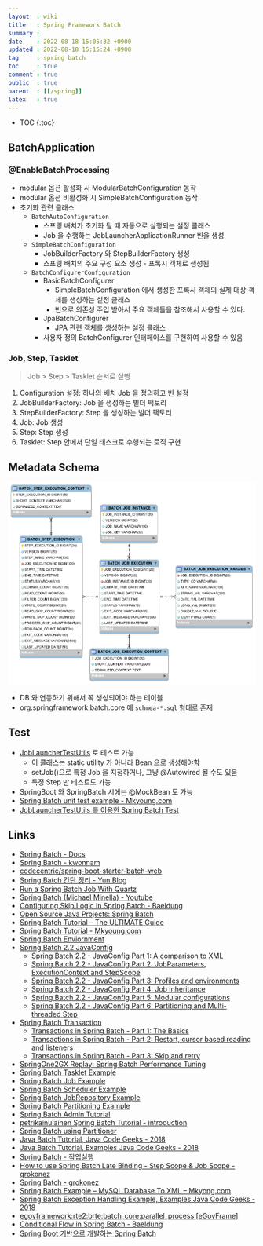 ```yaml
---
layout  : wiki
title   : Spring Framework Batch
summary : 
date    : 2022-08-18 15:05:32 +0900
updated : 2022-08-18 15:15:24 +0900
tag     : spring batch
toc     : true
comment : true
public  : true
parent  : [[/spring]]
latex   : true
---
```

* TOC
{:toc}

## BatchApplication

### @EnableBatchProcessing

- modular 옵션 활성화 시 ModularBatchConfiguration 동작
- modular 옵션 비활성화 시 SimpleBatchConfiguration 동작
- 초기화 관련 클래스
  - `BatchAutoConfiguration`
      - 스프링 배치가 초기화 될 때 자동으로 실행되는 설정 클래스
      - Job 을 수행하는 JobLauncherApplicationRunner 빈을 생성
  - `SimpleBatchConfiguration`
      - JobBuilderFactory 와 StepBuilderFactory 생성
      - 스프링 배치의 주요 구성 요소 생성 - 프록시 객체로 생성됨
  - `BatchConfigurerConfiguration`
      - BasicBatchConfigurer
          - SimpleBatchConfiguration 에서 생성한 프록시 객체의 실제 대상 객체를 생성하는 설정 클래스
          - 빈으로 의존성 주입 받아서 주요 객체들을 참조해서 사용할 수 있다.
      - JpaBatchConfigurer
          - JPA 관련 객체를 생성하는 설정 클래스
      - 사용자 정의 BatchConfigurer 인터페이스를 구현하여 사용할 수 있음

### Job, Step, Tasklet

> Job > Step > Tasklet 순서로 실행

1. Configuration 설정: 하나의 배치 Job 을 정의하고 빈 설정
2. JobBuilderFactory: Job 을 생성하는 빌더 팩토리
3. StepBuilderFactory: Step 을 생성하는 빌더 팩토리
4. Job: Job 생성
5. Step: Step 생성
6. Tasklet: Step 안에서 단일 태스크로 수행되는 로직 구현

## Metadata Schema

![](/resource/wiki/spring-batch/meta-data-erd.png)

- DB 와 연동하기 위해서 꼭 생성되어야 하는 테이블
- org.springframework.batch.core 에 `schmea-*.sql` 형태로 존재

## Test

- [JobLauncherTestUtils](https://docs.spring.io/spring-batch/docs/current/api/org/springframework/batch/test/JobLauncherTestUtils.html) 로 테스트 가능
  - 이 클래스는 static utility 가 아니라 Bean 으로 생성해야함 
  - setJob()으로 특정 Job 을 지정하거나, 그냥 @Autowired 될 수도 있음 
  - 특정 Step 만 테스트도 가능
- SpringBoot 와 SpringBatch 시에는 @MockBean 도 가능
- [Spring Batch unit test example - Mkyoung.com](https://mkyong.com/spring-batch/spring-batch-unit-test-example/)
- [JobLauncherTestUtils 를 이용한 Spring Batch Test](http://hwannnn.blogspot.com/2018/06/spring-batch-test-joblaunchertestutils_5.html)

## Links

- [Spring Batch - Docs](https://spring.io/projects/spring-batch)
- [Spring Batch - kwonnam](https://kwonnam.pe.kr/wiki/springframework/batch)
- [codecentric/spring-boot-starter-batch-web](https://github.com/codecentric/spring-boot-starter-batch-web)
- [Spring Batch 간단 정리 - Yun Blog](https://cheese10yun.github.io/spring-batch-basic/)
- [Run a Spring Batch Job With Quartz](https://dzone.com/articles/spring-batch-with-quartz)
- [Spring Batch (Michael Minella) - Youtube](https://www.youtube.com/watch?v=CYTj5YT7CZU&feature=youtu.be)
- [Configuring Skip Logic in Spring Batch - Baeldung](https://www.baeldung.com/spring-batch-skip-logic)
- [Open Source Java Projects: Spring Batch](https://www.infoworld.com/article/2458888/open-source-java-projects-spring-batch.html)
- [Spring Batch Tutorial – The ULTIMATE Guide](https://www.javacodegeeks.com/spring-batch-tutorial.html)
- [Spring Batch Tutorial - Mkyoung.com](https://mkyong.com/tutorials/spring-batch-tutorial/)
- [Spring Batch Enviornment](https://www.tutorialspoint.com/spring_batch/spring_batch_environment.htm)
- [Spring Batch 2.2 JavaConfig](#)
    - [Spring Batch 2.2 - JavaConfig Part 1: A comparison to XML](https://blog.codecentric.de/en/2013/06/spring-batch-2-2-javaconfig-part-1-a-comparison-to-xml/)
    - [Spring Batch 2.2 - JavaConfig Part 2: JobParameters, ExecutionContext and StepScope](https://blog.codecentric.de/en/2013/06/spring-batch-2-2-javaconfig-part-2-jobparameters-executioncontext-and-stepscope/)
    - [Spring Batch 2.2 - JavaConfig Part 3: Profiles and environments](https://blog.codecentric.de/en/2013/06/spring-batch-2-2-javaconfig-part-3-profiles-and-environments/)
    - [Spring Batch 2.2 - JavaConfig Part 4: Job inheritance](https://blog.codecentric.de/en/2013/06/spring-batch-2-2-javaconfig-part-4-job-inheritance/)
    - [Spring Batch 2.2 - JavaConfig Part 5: Modular configurations](https://blog.codecentric.de/en/2013/06/spring-batch-2-2-javaconfig-part-5-modular-configurations/)
    - [Spring Batch 2.2 - JavaConfig Part 6: Partitioning and Multi-threaded Step](https://blog.codecentric.de/en/2013/07/spring-batch-2-2-javaconfig-part-6-partitioning-and-multi-threaded-step/)
- [Spring Batch Transaction](#)
    - [Transactions in Spring Batch - Part 1: The Basics](https://blog.codecentric.de/en/2012/03/transactions-in-spring-batch-part-1-the-basics/)
    - [Transactions in Spring Batch - Part 2: Restart, cursor based reading and listeners](https://blog.codecentric.de/en/2012/03/transactions-in-spring-batch-part-2-restart-cursor-based-reading-and-listeners/)
    - [Transactions in Spring Batch - Part 3: Skip and retry](https://blog.codecentric.de/en/2012/03/transactions-in-spring-batch-part-3-skip-and-retry/)
- [SpringOne2GX Replay: Spring Batch Performance Tuning](http://spring.io/blog/2015/02/23/springone2gx-replay-spring-batch-performance-tuning)
- [Spring Batch Tasklet Example](http://examples.javacodegeeks.com/enterprise-java/spring/spring-batch-tasklet-example/)
- [Spring Batch Job Example](http://examples.javacodegeeks.com/enterprise-java/spring/spring-batch-job-example/)
- [Spring Batch Scheduler Example](http://examples.javacodegeeks.com/enterprise-java/spring-batch-scheduler-example/)
- [Spring Batch JobRepository Example](http://examples.javacodegeeks.com/enterprise-java/spring/spring-batch-jobrepository-example/) 
- [Spring Batch Partitioning Example](http://examples.javacodegeeks.com/core-java/spring-batch-partitioning-example/) 
- [Spring Batch Admin Tutorial](http://examples.javacodegeeks.com/enterprise-java/spring/spring-batch-admin-tutorial/) 
- [petrikainulainen Spring Batch Tutorial - introduction](http://www.petrikainulainen.net/programming/spring-framework/spring-batch-tutorial-introduction/) 
- [Spring Batch using Partitioner](http://www.baeldung.com/spring-batch-partitioner)
- [Java Batch Tutorial, Java Code Geeks - 2018](https://www.javacodegeeks.com/2018/05/java-batch-tutorial.html) 
- [Java Batch Tutorial, Examples Java Code Geeks - 2018](https://examples.javacodegeeks.com/enterprise-java/java-batch-tutorial/) 
- [Spring Batch - 작업실행](http://opennote46.tistory.com/76) 
- [How to use Spring Batch Late Binding - Step Scope & Job Scope - grokonez](https://grokonez.com/spring-framework/spring-batch/use-spring-batch-late-binding-step-scope-job-scope) 
- [Spring Batch - grokonez](https://grokonez.com/spring-framework-tutorial/spring-batch)
- [Spring Batch Example – MySQL Database To XML – Mkyong.com](https://www.mkyong.com/spring-batch/spring-batch-example-mysql-database-to-xml/) 
- [Spring Batch Exception Handling Example, Examples Java Code Geeks - 2018](https://examples.javacodegeeks.com/enterprise-java/spring/batch/spring-batch-exception-handling-example/)
- [egovframework:rte2:brte:batch_core:parallel_process [eGovFrame]](http://www.egovframe.go.kr/wiki/doku.php?id=egovframework:rte2:brte:batch_core:parallel_process)
- [Conditional Flow in Spring Batch - Baeldung](https://www.baeldung.com/spring-batch-conditional-flow)
- [Spring Boot 기반으로 개발하는 Spring Batch](https://www.inflearn.com/course/%EC%8A%A4%ED%94%84%EB%A7%81-%EB%B0%B0%EC%B9%98/dashboard)